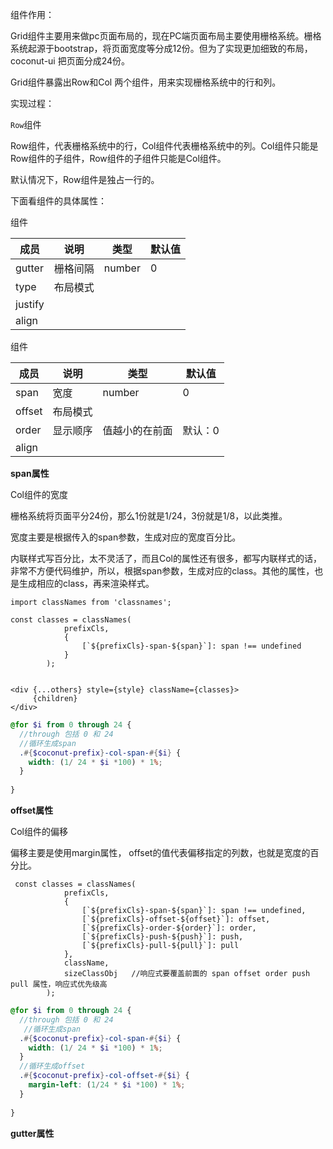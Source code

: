 组件作用：

Grid组件主要用来做pc页面布局的，现在PC端页面布局主要使用栅格系统。栅格系统起源于bootstrap，将页面宽度等分成12份。但为了实现更加细致的布局，coconut-ui 把页面分成24份。

Grid组件暴露出Row和Col 两个组件，用来实现栅格系统中的行和列。

实现过程：

 `Row`组件

Row组件，代表栅格系统中的行，Col组件代表栅格系统中的列。Col组件只能是Row组件的子组件，Row组件的子组件只能是Col组件。



默认情况下，Row组件是独占一行的。



下面看组件的具体属性：

<Row>组件

| 成员    | 说明     | 类型   | 默认值 |
| ------- | -------- | ------ | ------ |
| gutter  | 栅格间隔 | number | 0      |
| type    | 布局模式 |        |        |
| justify |          |        |        |
| align   |          |        |        |

<Col>组件

| 成员   | 说明     | 类型           | 默认值  |
| ------ | -------- | -------------- | ------- |
| span   | 宽度     | number         | 0       |
| offset | 布局模式 |                |         |
| order  | 显示顺序 | 值越小的在前面 | 默认：0 |
| align  |          |                |         |



**span属性**

Col组件的宽度

栅格系统将页面平分24份，那么1份就是1/24，3份就是1/8，以此类推。

宽度主要是根据传入的span参数，生成对应的宽度百分比。

内联样式写百分比，太不灵活了，而且Col的属性还有很多，都写内联样式的话，非常不方便代码维护，所以，根据span参数，生成对应的class。其他的属性，也是生成相应的class，再来渲染样式。



```react
import classNames from 'classnames';

const classes = classNames(
            prefixCls,
            {
                [`${prefixCls}-span-${span}`]: span !== undefined
            }
        );


<div {...others} style={style} className={classes}>
     {children}
</div>
```



```scss
@for $i from 0 through 24 {
  //through 包括 0 和 24
  //循环生成span
  .#{$coconut-prefix}-col-span-#{$i} {
    width: (1/ 24 * $i *100) * 1%;
  }
 
}
```

**offset属性**

Col组件的偏移

偏移主要是使用margin属性， offset的值代表偏移指定的列数，也就是宽度的百分比。



```react
 const classes = classNames(
            prefixCls,
            {
                [`${prefixCls}-span-${span}`]: span !== undefined,
                [`${prefixCls}-offset-${offset}`]: offset,
                [`${prefixCls}-order-${order}`]: order,
                [`${prefixCls}-push-${push}`]: push,
                [`${prefixCls}-pull-${pull}`]: pull
            },
            className,
            sizeClassObj   //响应式要覆盖前面的 span offset order push pull 属性，响应式优先级高
        );
```



```scss
@for $i from 0 through 24 {
  //through 包括 0 和 24
   //循环生成span
  .#{$coconut-prefix}-col-span-#{$i} {
    width: (1/ 24 * $i *100) * 1%;
  }
  //循环生成offset
  .#{$coconut-prefix}-col-offset-#{$i} {
    margin-left: (1/24 * $i *100) * 1%;
  }
 
}
```

**gutter属性**

